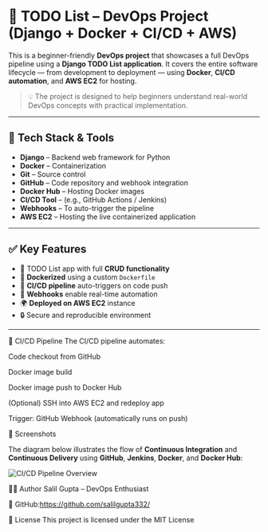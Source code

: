 # 📝 TODO List – DevOps Project (Django + Docker + CI/CD + AWS)

This is a beginner-friendly **DevOps project** that showcases a full DevOps pipeline using a **Django TODO List application**. It covers the entire software lifecycle — from development to deployment — using **Docker**, **CI/CD automation**, and **AWS EC2** for hosting.

> 💡 The project is designed to help beginners understand real-world DevOps concepts with practical implementation.

---

## 🚀 Tech Stack & Tools

- **Django** – Backend web framework for Python
- **Docker** – Containerization
- **Git** – Source control
- **GitHub** – Code repository and webhook integration
- **Docker Hub** – Hosting Docker images
- **CI/CD Tool** – (e.g., GitHub Actions / Jenkins)
- **Webhooks** – To auto-trigger the pipeline
- **AWS EC2** – Hosting the live containerized application

---

## ✅ Key Features

- 📝 TODO List app with full **CRUD functionality**
- 🐳 **Dockerized** using a custom `Dockerfile`
- 🔁 **CI/CD pipeline** auto-triggers on code push
- 🧠 **Webhooks** enable real-time automation
- 🌍 **Deployed on AWS EC2** instance
- 🔒 Secure and reproducible environment

---

🔁 CI/CD Pipeline
The CI/CD pipeline automates:

Code checkout from GitHub

Docker image build

Docker image push to Docker Hub

(Optional) SSH into AWS EC2 and redeploy app

Trigger: GitHub Webhook (automatically runs on push)


📸 Screenshots 

The diagram below illustrates the flow of **Continuous Integration** and **Continuous Delivery** using **GitHub**, **Jenkins**, **Docker**, and **Docker Hub**:

![CI/CD Pipeline Overview](./overview.png)

👨‍💻 Author
Salil Gupta – DevOps Enthusiast

🔗 GitHub:https://github.com/salilgupta332/

📄 License
This project is licensed under the MIT License
